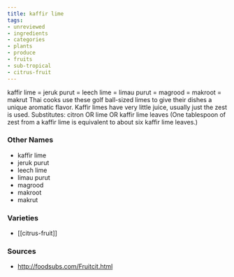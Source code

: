 ```yaml
---
title: kaffir lime
tags:
- unreviewed
- ingredients
- categories
- plants
- produce
- fruits
- sub-tropical
- citrus-fruit
---
```

kaffir lime = jeruk purut = leech lime = limau purut = magrood = makroot = makrut Thai cooks use these golf ball-sized limes to give their dishes a unique aromatic flavor. Kaffir limes have very little juice, usually just the zest is used. Substitutes: citron OR lime OR kaffir lime leaves (One tablespoon of zest from a kaffir lime is equivalent to about six kaffir lime leaves.)

### Other Names

* kaffir lime
* jeruk purut
* leech lime
* limau purut
* magrood
* makroot
* makrut

### Varieties

* [[citrus-fruit]]

### Sources
* http://foodsubs.com/Fruitcit.html
